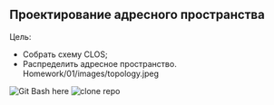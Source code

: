 ## Проектирование адресного пространства

Цель:

 - Собрать схему CLOS;
 - Распределить адресное пространство.
Homework/01/images/topology.jpeg



![Git Bash here](https://github.com/MaxoBuk/OTUS_Data-center-network-design/blob/main/Homework/01/images/topology.jpeg)
![clone repo](https://github.com/MaxoBuk/OTUS_Data-center-network-design/blob/main/Homework/01/images/topology.jpeg)

